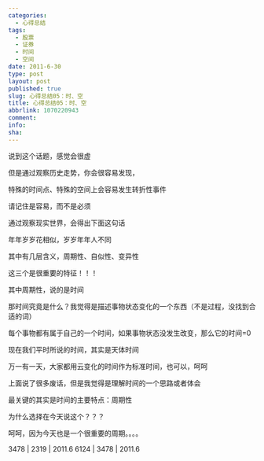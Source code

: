 ```yaml
---
categories:
  - 心得总结
tags:
  - 股票
  - 证券
  - 时间
  - 空间
date: 2011-6-30
type: post
layout: post
published: true
slug: 心得总结05：时、空
title: 心得总结05：时、空
abbrlink: 1070220943
comment:
info:
sha:
---
```




说到这个话题，感觉会很虚

 

但是通过观察历史走势，你会很容易发现，

 

特殊的时间点、特殊的空间上会容易发生转折性事件

 

请记住是容易，而不是必须

 

通过观察现实世界，会得出下面这句话

 
年年岁岁花相似，岁岁年年人不同

 

其中有几层含义，周期性、自似性、变异性

 

这三个是很重要的特征！！！

 

其中周期性，说的是时间

 

那时间究竟是什么？我觉得是描述事物状态变化的一个东西（不是过程，没找到合适的词）

 

每个事物都有属于自己的一个时间，如果事物状态没发生改变，那么它的时间=0

 

现在我们平时所说的时间，其实是天体时间

 

万一有一天，大家都用云变化的时间作为标准时间，也可以，呵呵

 

上面说了很多废话，但是我觉得是理解时间的一个思路或者体会

 

最关键的其实是时间的主要特点：周期性

 

为什么选择在今天说这个？？？

 

呵呵，因为今天也是一个很重要的周期。。。。

 

3478 |  2319  |  2011.6
6124 |  3478  |  2011.6
